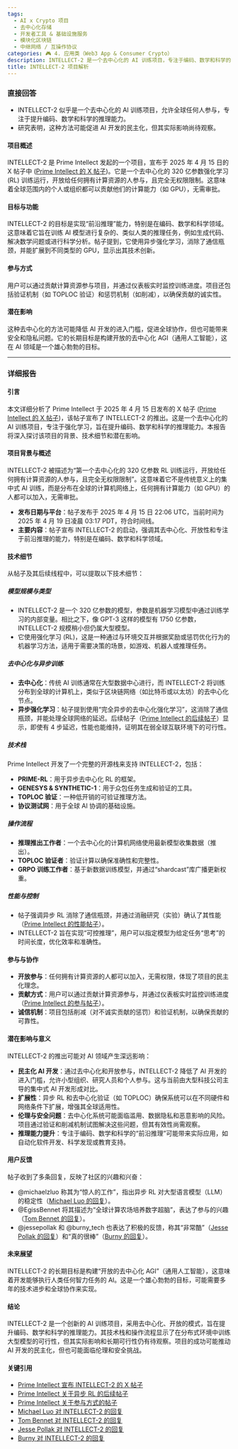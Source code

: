 ```yaml
---
tags:
  - AI x Crypto 项目
  - 去中心化存储
  - 开发者工具 & 基础设施服务
  - 模块化区块链
  - 中继网络 / 互操作协议
categories: 🎮 4. 应用类（Web3 App & Consumer Crypto）
description: INTELLECT-2 是一个去中心化的 AI 训练项目，专注于编码、数学和科学的推理能力。
title: INTELLECT-2 项目解析
---
```

### 直接回答

- INTELLECT-2 似乎是一个去中心化的 AI 训练项目，允许全球任何人参与，专注于提升编码、数学和科学的推理能力。
- 研究表明，这种方法可能促进 AI 开发的民主化，但其实际影响尚待观察。

#### 项目概述
INTELLECT-2 是 Prime Intellect 发起的一个项目，宣布于 2025 年 4 月 15 日的 X 帖子中 ([Prime Intellect 的 X 帖子](https://x.com/PrimeIntellect/status/1912266266137764307))。它是一个去中心化的 320 亿参数强化学习 (RL) 训练运行，开放给任何拥有计算资源的人参与，且完全无权限限制。这意味着全球范围内的个人或组织都可以贡献他们的计算能力（如 GPU），无需审批。

#### 目标与功能
INTELLECT-2 的目标是实现“前沿推理”能力，特别是在编码、数学和科学领域。这意味着它旨在训练 AI 模型进行复杂的、类似人类的推理任务，例如生成代码、解决数学问题或进行科学分析。帖子提到，它使用异步强化学习，消除了通信瓶颈，并能扩展到不同类型的 GPU，显示出其技术创新。

#### 参与方式
用户可以通过贡献计算资源参与项目，并通过仪表板实时监控训练进度。项目还包括验证机制（如 TOPLOC 验证）和惩罚机制（如削减），以确保贡献的诚实性。

#### 潜在影响
这种去中心化的方法可能降低 AI 开发的进入门槛，促进全球协作，但也可能带来安全和隐私问题。它的长期目标是构建开放的去中心化 AGI（通用人工智能），这在 AI 领域是一个雄心勃勃的目标。

---

### 详细报告

#### 引言
本文详细分析了 Prime Intellect 于 2025 年 4 月 15 日发布的 X 帖子 ([Prime Intellect 的 X 帖子](https://x.com/PrimeIntellect/status/1912266266137764307))，该帖子宣布了 INTELLECT-2 的推出。这是一个去中心化的 AI 训练项目，专注于强化学习，旨在提升编码、数学和科学的推理能力。本报告将深入探讨该项目的背景、技术细节和潜在影响。

#### 项目背景与概述
INTELLECT-2 被描述为“第一个去中心化的 320 亿参数 RL 训练运行，开放给任何拥有计算资源的人参与，且完全无权限限制”。这意味着它不是传统意义上的集中式 AI 训练，而是分布在全球的计算机网络上，任何拥有计算能力（如 GPU）的人都可以加入，无需审批。

- **发布日期与平台**：帖子发布于 2025 年 4 月 15 日 22:06 UTC，当前时间为 2025 年 4 月 19 日凌晨 03:17 PDT，符合时间线。
- **主要内容**：帖子宣布 INTELLECT-2 的启动，强调其去中心化、开放性和专注于前沿推理的能力，特别是在编码、数学和科学领域。

#### 技术细节
从帖子及其后续线程中，可以提取以下技术细节：

##### 模型规模与类型
- INTELLECT-2 是一个 320 亿参数的模型，参数是机器学习模型中通过训练学习的内部变量。相比之下，像 GPT-3 这样的模型有 1750 亿参数，INTELLECT-2 规模稍小但仍属大型模型。
- 它使用强化学习 (RL)，这是一种通过与环境交互并根据奖励或惩罚优化行为的机器学习方法，适用于需要决策的场景，如游戏、机器人或推理任务。

##### 去中心化与异步训练
- **去中心化**：传统 AI 训练通常在大型数据中心进行，而 INTELLECT-2 将训练分布到全球的计算机上，类似于区块链网络（如比特币或以太坊）的去中心化节点。
- **异步强化学习**：帖子提到使用“完全异步的去中心化强化学习”，这消除了通信瓶颈，并能处理全球网络的延迟。后续帖子（[Prime Intellect 的后续帖子](https://x.com/PrimeIntellect/status/1912266277256925210)）显示，即使有 4 步延迟，性能也能维持，证明其在弱全球互联环境下的可行性。

##### 技术栈
Prime Intellect 开发了一个完整的开源栈来支持 INTELLECT-2，包括：
- **PRIME-RL**：用于异步去中心化 RL 的框架。
- **GENESYS & SYNTHETIC-1**：用于众包任务生成和验证的工具。
- **TOPLOC 验证**：一种低开销的可验证推理方法。
- **协议测试网**：用于全球 AI 协调的基础设施。

##### 操作流程
- **推理推出工作者**：一个去中心化的计算机网络使用最新模型收集数据（推出）。
- **TOPLOC 验证者**：验证计算以确保准确性和完整性。
- **GRPO 训练工作者**：基于新数据训练模型，并通过“shardcast”库广播更新权重。

##### 性能与控制
- 帖子强调异步 RL 消除了通信瓶颈，并通过消融研究（实验）确认了其性能（[Prime Intellect 的性能帖子](https://x.com/PrimeIntellect/status/1912266277256925210)）。
- INTELLECT-2 旨在实现“可控推理”，用户可以指定模型为给定任务“思考”的时间长度，优化效率和准确性。

#### 参与与协作
- **开放参与**：任何拥有计算资源的人都可以加入，无需权限，体现了项目的民主化理念。
- **贡献方式**：用户可以通过贡献计算资源参与，并通过仪表板实时监控训练进度（[Prime Intellect 的参与帖子](https://x.com/PrimeIntellect/status/1912266281350566057)）。
- **诚信机制**：项目包括削减（对不诚实贡献的惩罚）和验证机制，以确保贡献的可靠性。

#### 潜在影响与意义
INTELLECT-2 的推出可能对 AI 领域产生深远影响：
- **民主化 AI 开发**：通过去中心化和开放参与，INTELLECT-2 降低了 AI 开发的进入门槛，允许小型组织、研究人员和个人参与。这与当前由大型科技公司主导的集中式 AI 开发形成对比。
- **扩展性**：异步 RL 和去中心化验证（如 TOPLOC）确保系统可以在不同硬件和网络条件下扩展，增强其全球适用性。
- **伦理与安全问题**：去中心化系统可能面临滥用、数据隐私和恶意影响的风险。项目通过验证和削减机制试图解决这些问题，但其有效性尚需观察。
- **推理能力提升**：专注于编码、数学和科学的“前沿推理”可能带来实际应用，如自动化软件开发、科学发现或教育支持。

#### 用户反馈
帖子收到了多条回复，反映了社区的兴趣和兴奋：
- @michaelzluo 称其为“惊人的工作”，指出异步 RL 对大型语言模型（LLM）的稳定性（[Michael Luo 的回复](https://x.com/michaelzluo/status/1912325079435997547)）。
- @EgissBennet 将其描述为“全球计算农场培养数字超脑”，表达了参与的兴趣（[Tom Bennet 的回复](https://x.com/EgissBennet/status/1912270012070379930)）。
- @jessepollak 和 @burny_tech 也表达了积极的反馈，称其“非常酷”（[Jesse Pollak 的回复](https://x.com/jessepollak/status/1912317662455296512)）和“真的很棒”（[Burny 的回复](https://x.com/burny_tech/status/1912406599248789641)）。

#### 未来展望
INTELLECT-2 的长期目标是构建“开放的去中心化 AGI”（通用人工智能），这意味着开发能够执行人类任何智力任务的 AI。这是一个雄心勃勃的目标，可能需要多年的技术进步和全球协作来实现。

#### 结论
INTELLECT-2 是一个创新的 AI 训练项目，采用去中心化、开放的模式，旨在提升编码、数学和科学的推理能力。其技术栈和操作流程显示了在分布式环境中训练大型模型的可行性，但其实际影响和长期可行性仍有待观察。项目的成功可能推动 AI 开发的民主化，但也可能面临伦理和安全挑战。

#### 关键引用
- [Prime Intellect 宣布 INTELLECT-2 的 X 帖子](https://x.com/PrimeIntellect/status/1912266266137764307)
- [Prime Intellect 关于异步 RL 的后续帖子](https://x.com/PrimeIntellect/status/1912266277256925210)
- [Prime Intellect 关于参与方式的帖子](https://x.com/PrimeIntellect/status/1912266281350566057)
- [Michael Luo 对 INTELLECT-2 的回复](https://x.com/michaelzluo/status/1912325079435997547)
- [Tom Bennet 对 INTELLECT-2 的回复](https://x.com/EgissBennet/status/1912270012070379930)
- [Jesse Pollak 对 INTELLECT-2 的回复](https://x.com/jessepollak/status/1912317662455296512)
- [Burny 对 INTELLECT-2 的回复](https://x.com/burny_tech/status/1912406599248789641)